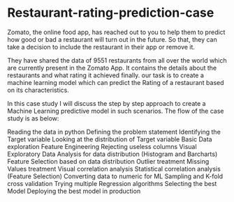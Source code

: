 # Restaurant-rating-prediction-case

Zomato, the online food app, has reached out to you to help them to predict how good or bad a restaurant will turn out in the future. So that, they can take a decision to include the restaurant in their app or remove it.

They have shared the data of 9551 restaurants from all over the world which are currently present in the Zomato App. It contains the details about the restaurants and what rating it achieved finally.
our task is to create a machine learning model which can predict the Rating of a restaurant based on its characteristics.

In this case study I will discuss the step by step approach to create a Machine Learning predictive model in such scenarios.
The flow of the case study is as below:

Reading the data in python
Defining the problem statement
Identifying the Target variable
Looking at the distribution of Target variable
Basic Data exploration
Feature Engineering
Rejecting useless columns
Visual Exploratory Data Analysis for data distribution (Histogram and Barcharts)
Feature Selection based on data distribution
Outlier treatment
Missing Values treatment
Visual correlation analysis
Statistical correlation analysis (Feature Selection)
Converting data to numeric for ML
Sampling and K-fold cross validation
Trying multiple Regression algorithms
Selecting the best Model
Deploying the best model in production
